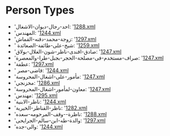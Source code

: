# Person Types
 * 'احد-رجال-ديوان-الاشغال: '‎[1288.xml](https://project-cairo-urban-news.github.io/CairoUrbanNews/?name=arabic/1288.xml&text=%D8%A7%D8%AD%D8%AF%20%D8%B1%D8%AC%D8%A7%D9%84%20%D8%AF%D9%8A%D9%88%D8%A7%D9%86%20%D8%A7%D9%84%D8%A7%D8%B4%D8%BA%D8%A7%D9%84)
 * 'المهندس: '‎[1244.xml](https://project-cairo-urban-news.github.io/CairoUrbanNews/?name=arabic/1244.xml&text=%D8%A7%D9%84%D9%85%D9%87%D9%86%D8%AF%D8%B3)
 * 'زوجة-محمد-دقنه-القماش: '‎[1297.xml](https://project-cairo-urban-news.github.io/CairoUrbanNews/?name=arabic/1297.xml&text=%D8%B2%D9%88%D8%AC%D8%A9%20%D9%85%D8%AD%D9%85%D8%AF%20%D8%AF%D9%82%D9%86%D9%87%20%D8%A7%D9%84%D9%82%D9%85%D8%A7%D8%B4)
 * ' شيخ-على-طائفة-الصعائدة: '‎[1259.xml](https://project-cairo-urban-news.github.io/CairoUrbanNews/?name=arabic/1259.xml&text=%20%D8%B4%D9%8A%D8%AE%20%D8%B9%D9%84%D9%89%20%D8%B7%D8%A7%D8%A6%D9%81%D8%A9%20%D8%A7%D9%84%D8%B5%D8%B9%D8%A7%D8%A6%D8%AF%D8%A9)
 * 'صادق-افندى-ناظر-شون-الغلال-بولاق: '‎[1247.xml](https://project-cairo-urban-news.github.io/CairoUrbanNews/?name=arabic/1247.xml&text=%D8%B5%D8%A7%D8%AF%D9%82%20%D8%A7%D9%81%D9%86%D8%AF%D9%89%20%D9%86%D8%A7%D8%B8%D8%B1%20%D8%B4%D9%88%D9%86%20%D8%A7%D9%84%D8%BA%D9%84%D8%A7%D9%84%20%D8%A8%D9%88%D9%84%D8%A7%D9%82)
 * 'صراف-مستخدم-فى-مصلحة-الحجر-بجبل-طرا-والمعصرة: '‎[1247.xml](https://project-cairo-urban-news.github.io/CairoUrbanNews/?name=arabic/1247.xml&text=%D8%B5%D8%B1%D8%A7%D9%81%20%D9%85%D8%B3%D8%AA%D8%AE%D8%AF%D9%85%20%D9%81%D9%89%20%D9%85%D8%B5%D9%84%D8%AD%D8%A9%20%D8%A7%D9%84%D8%AD%D8%AC%D8%B1%20%D8%A8%D8%AC%D8%A8%D9%84%20%D8%B7%D8%B1%D8%A7%20%D9%88%D8%A7%D9%84%D9%85%D8%B9%D8%B5%D8%B1%D8%A9)
 * 'عطفة: '‎[1297.xml](https://project-cairo-urban-news.github.io/CairoUrbanNews/?name=arabic/1297.xml&text=%D8%B9%D8%B7%D9%81%D8%A9)
 * ' قاضى-مصر: '‎[1244.xml](https://project-cairo-urban-news.github.io/CairoUrbanNews/?name=arabic/1244.xml&text=%20%D9%82%D8%A7%D8%B6%D9%89%20%D9%85%D8%B5%D8%B1)
 * 'مأمور-على-اشغال-المحروسة: '‎[1247.xml](https://project-cairo-urban-news.github.io/CairoUrbanNews/?name=arabic/1247.xml&text=%D9%85%D8%A3%D9%85%D9%88%D8%B1%20%D8%B9%D9%84%D9%89%20%D8%A7%D8%B4%D8%BA%D8%A7%D9%84%20%D8%A7%D9%84%D9%85%D8%AD%D8%B1%D9%88%D8%B3%D8%A9)
 * 'مخزنجي: '‎[1286.xml](https://project-cairo-urban-news.github.io/CairoUrbanNews/?name=arabic/1286.xml&text=%D9%85%D8%AE%D8%B2%D9%86%D8%AC%D9%8A)
 * 'معاون-لمأمور-اشغال-المحروسة: '‎[1247.xml](https://project-cairo-urban-news.github.io/CairoUrbanNews/?name=arabic/1247.xml&text=%D9%85%D8%B9%D8%A7%D9%88%D9%86%20%D9%84%D9%85%D8%A3%D9%85%D9%88%D8%B1%20%D8%A7%D8%B4%D8%BA%D8%A7%D9%84%20%D8%A7%D9%84%D9%85%D8%AD%D8%B1%D9%88%D8%B3%D8%A9)
 * 'مهندس: '‎[1295.xml](https://project-cairo-urban-news.github.io/CairoUrbanNews/?name=arabic/1295.xml&text=%D9%85%D9%87%D9%86%D8%AF%D8%B3)
 * 'ناظر-الابنية: '‎[1244.xml](https://project-cairo-urban-news.github.io/CairoUrbanNews/?name=arabic/1244.xml&text=%D9%86%D8%A7%D8%B8%D8%B1%20%D8%A7%D9%84%D8%A7%D8%A8%D9%86%D9%8A%D8%A9)
 * 'ناظر-القناطر-الخيرية: '‎[1282.xml](https://project-cairo-urban-news.github.io/CairoUrbanNews/?name=arabic/1282.xml&text=%D9%86%D8%A7%D8%B8%D8%B1%20%D8%A7%D9%84%D9%82%D9%86%D8%A7%D8%B7%D8%B1%20%D8%A7%D9%84%D8%AE%D9%8A%D8%B1%D9%8A%D8%A9)
 * 'ناظرة--وقف-المرحومه-سعده: '‎[1288.xml](https://project-cairo-urban-news.github.io/CairoUrbanNews/?name=arabic/1288.xml&text=%D9%86%D8%A7%D8%B8%D8%B1%D8%A9%20%20%D9%88%D9%82%D9%81%20%D8%A7%D9%84%D9%85%D8%B1%D8%AD%D9%88%D9%85%D9%87%20%D8%B3%D8%B9%D8%AF%D9%87)
 * 'والدة-طه-ابن-سالم-الجرايحى: '‎[1297.xml](https://project-cairo-urban-news.github.io/CairoUrbanNews/?name=arabic/1297.xml&text=%D9%88%D8%A7%D9%84%D8%AF%D8%A9%20%D8%B7%D9%87%20%D8%A7%D8%A8%D9%86%20%D8%B3%D8%A7%D9%84%D9%85%20%D8%A7%D9%84%D8%AC%D8%B1%D8%A7%D9%8A%D8%AD%D9%89)
 * 'والى-جده: '‎[1244.xml](https://project-cairo-urban-news.github.io/CairoUrbanNews/?name=arabic/1244.xml&text=%D9%88%D8%A7%D9%84%D9%89%20%D8%AC%D8%AF%D9%87)
